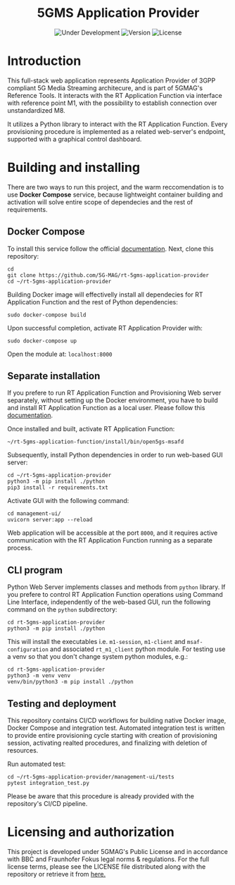 <h1 align="center">5GMS Application Provider</h1>
<p align="center">
  <img src="https://img.shields.io/badge/Status-Under_Development-yellow" alt="Under Development">
  <img src="https://img.shields.io/github/v/tag/5G-MAG/rt-5gms-application-function?label=version" alt="Version">
  <img src="https://img.shields.io/badge/License-5G--MAG%20Public%20License%20(v1.0)-blue" alt="License">
</p>

# Introduction
This full-stack web application represents Application Provider of 3GPP compliant 5G Media Streaming architecure, and is part of 5GMAG's Reference Tools. It interacts with the RT Application Function via interface with reference point M1, with the possibility to establish connection over unstandardized M8.

It utilizes a Python library to interact with the RT Application Function. Every provisioning procedure is implemented as a related web-server's endpoint, supported with a graphical control dashboard.

# Building and installing
There are two ways to run this project, and the warm reccomendation is to use **Docker Compose** service, because lightweight container building and activation will solve entire scope of dependecies and the rest of requirements.

## Docker Compose
To install this service follow the official [documentation](https://docs.docker.com/compose/install/). Next, clone this repository:
```
cd
git clone https://github.com/5G-MAG/rt-5gms-application-provider
cd ~/rt-5gms-application-provider
```

Building Docker image will effectivelly install all dependecies for RT Application Function and the rest of Python dependencies:

```
sudo docker-compose build
```

Upon successful completion, activate RT Application Provider with:
```
sudo docker-compose up
```

Open the module at: `localhost:8000`

## Separate installation
If you prefere to run RT Application Function and Provisioning Web server separately, without setting up the Docker environment, you have to build and install RT Application Function as a local user. Please follow this [documentation](https://github.com/5G-MAG/rt-5gms-application-function/wiki/Testing-as-a-Local-User). 

Once installed and built, activate RT Application Function:

```
~/rt-5gms-application-function/install/bin/open5gs-msafd
```

Subsequently, install Python dependencies in order to run web-based GUI server:

```
cd ~/rt-5gms-application-provider
python3 -m pip install ./python
pip3 install -r requirements.txt
```

Activate GUI with the following command:
```
cd management-ui/
uvicorn server:app --reload
```
Web application will be accessible at the port `8000`, and it requires active communication with the RT Application Function running as a separate process.

## CLI program
Python Web Server implements classes and methods from `python` library. If you prefere to control RT Application Function operations using Command Line Interface, independently of the web-based GUI, run the following command on the `python` subdirectory:

```
cd rt-5gms-application-provider
python3 -m pip install ./python
```

This will install the executables i.e. `m1-session`, `m1-client` and `msaf-configuration` and associated `rt_m1_client` python module.
For testing use a venv so that you don't change system python modules, e.g.:

```
cd rt-5gms-application-provider
python3 -m venv venv
venv/bin/python3 -m pip install ./python
```

## Testing and deployment
This repository contains CI/CD workflows for building native Docker image, Docker Compose and integration test. Automated integration test is written to provide entire provisioning cycle starting with creation of provisioning session, activating realted procedures, and finalizing with deletion of resources. 

Run automated test:
```
cd ~/rt-5gms-application-provider/management-ui/tests
pytest integration_test.py
```
Please be aware that this procedure is already provided with the repository's CI/CD pipeline. 

# Licensing and authorization
This project is developed under 5GMAG's Public License and in accordance with BBC and Fraunhofer Fokus legal norms & regulations. For the full license terms, please see the LICENSE file distributed along with the repository or retrieve it from [here.](https://drive.google.com/file/d/1cinCiA778IErENZ3JN52VFW-1ffHpx7Z/view)

